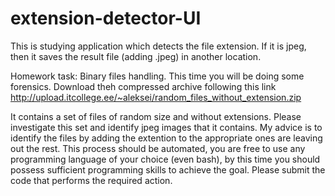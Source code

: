 # extension-detector-UI
 This is studying application which detects the file extension. If it is jpeg, then it saves the result file (adding .jpeg) in another location.
 
 Homework task: Binary files handling.
 This time you will be doing some forensics.
Download theh compressed archive following this link http://upload.itcollege.ee/~aleksei/random_files_without_extension.zip

It contains a set of files of random size and without extensions. Please investigate this set and identify jpeg images that it contains. My advice is to identify the files by adding the extention to the appropriate ones are leaving out the rest.
This process should be automated, you are free to use any programming language of your choice (even bash), by this time you should possess sufficient programming skills to achieve the goal.
Please submit the code that performs the required action.
